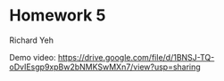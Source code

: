 # Homework 5
Richard Yeh

Demo video: https://drive.google.com/file/d/1BNSJ-TQ-oDvIEsgp9xpBw2bNMKSwMXn7/view?usp=sharing
